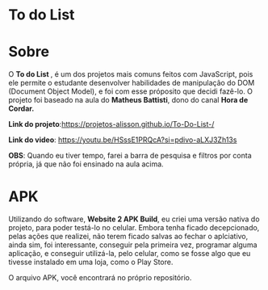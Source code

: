 # To do List 

# Sobre
O <strong>To do List </strong>, é um dos projetos mais comuns feitos com JavaScript, pois ele permite o estudante desenvolver habilidades de manipulação do DOM (Document Object Model),
e foi com esse próposito que decidi fazê-lo.
O projeto foi baseado na aula do <strong>Matheus Battisti</strong>, dono do canal <strong>Hora de Cordar.</strong>


<strong>Link do projeto</strong>:https://projetos-alisson.github.io/To-Do-List-/ <br>

<strong>Link do video</strong>: https://youtu.be/HSssE1PRQcA?si=pdivo-aLXJ3Zh13s

<strong>OBS</strong>: Quando eu tiver tempo, farei a barra de pesquisa e filtros por conta própria, já que não foi ensinado na aula acima.



# APK
Utilizando do software, <strong>Website 2 APK Build</strong>, eu criei uma versão nativa do projeto, para poder testá-lo no celular. Embora tenha ficado decepcionado, pelas ações que realizei, não terem ficado
salvas ao fechar o aplciativo, ainda sim, foi interessante, conseguir pela primeira vez, programar alguma aplicação, e conseguir utilizá-la, pelo celular, como se fosse algo que eu tivesse instalado em uma loja, como o Play Store.

O arquivo APK, você encontrará no próprio repositório.
